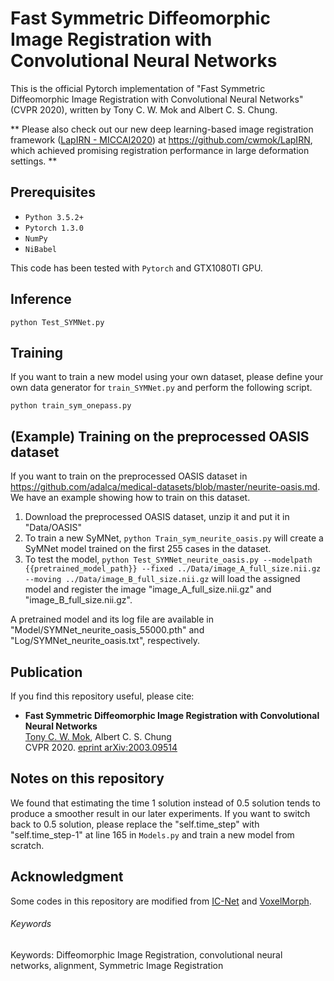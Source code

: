 # Fast Symmetric Diffeomorphic Image Registration with Convolutional Neural Networks

This is the official Pytorch implementation of "Fast Symmetric Diffeomorphic Image Registration with Convolutional Neural Networks" (CVPR 2020), written by Tony C. W. Mok and Albert C. S. Chung.

\*\* Please also check out our new deep learning-based image registration framework ([LapIRN - MICCAI2020](https://arxiv.org/abs/2006.16148 "eprint arXiv:2006.16148")) at https://github.com/cwmok/LapIRN, which achieved promising registration performance in large deformation settings. \*\*

## Prerequisites
- `Python 3.5.2+`
- `Pytorch 1.3.0`
- `NumPy`
- `NiBabel`

This code has been tested with `Pytorch` and GTX1080TI GPU.

## Inference
```
python Test_SYMNet.py
```

## Training
If you want to train a new model using your own dataset, please define your own data generator for `train_SYMNet.py` and perform the following script.
```
python train_sym_onepass.py
```

## (Example) Training on the preprocessed OASIS dataset
If you want to train on the preprocessed OASIS dataset in https://github.com/adalca/medical-datasets/blob/master/neurite-oasis.md. We have an example showing how to train on this dataset.
1. Download the preprocessed OASIS dataset, unzip it and put it in "Data/OASIS"
2. To train a new SyMNet, `python Train_sym_neurite_oasis.py` will create a SyMNet model trained on the first 255 cases in the dataset.
3. To test the model, `python Test_SYMNet_neurite_oasis.py --modelpath {{pretrained_model_path}} --fixed ../Data/image_A_full_size.nii.gz --moving ../Data/image_B_full_size.nii.gz` will load the assigned model and register the image "image_A_full_size.nii.gz" and "image_B_full_size.nii.gz".

A pretrained model and its log file are available in "Model/SYMNet_neurite_oasis_55000.pth" and "Log/SYMNet_neurite_oasis.txt", respectively.


## Publication
If you find this repository useful, please cite:

- **Fast Symmetric Diffeomorphic Image Registration with Convolutional Neural Networks**  
[Tony C. W. Mok](https://cwmok.github.io/ "Tony C. W. Mok"), Albert C. S. Chung  
CVPR 2020. [eprint arXiv:2003.09514](https://arxiv.org/abs/2003.09514 "eprint arXiv:2003.09514")

## Notes on this repository
We found that estimating the time 1 solution instead of 0.5 solution tends to produce a smoother result in our later experiments. If you want to switch back to 0.5 solution, please replace the "self.time_step" with "self.time_step-1" at line 165 in `Models.py` and train a new model from scratch.

## Acknowledgment
Some codes in this repository are modified from [IC-Net](https://github.com/zhangjun001/ICNet) and [VoxelMorph](https://github.com/voxelmorph/voxelmorph).

###### Keywords
Keywords: Diffeomorphic Image Registration, convolutional neural networks, alignment, Symmetric Image Registration
